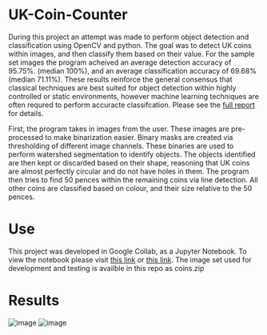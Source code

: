 # UK-Coin-Counter
During this project an attempt was made to perform object detection and classification using OpenCV and python. The goal was to detect UK coins within images, and then classify them based on their value. For the sample set images the program acheived an average detection accuracy of 95.75%. (median 100%), and an average classification accuracy of 69.68% (median 71.11%). These results reinforce the general consensus that classical techniques are best suited for object detection within highly controlled or static environments, however machine learning techniques are often requred to perform accuracte classifcation. Please see the [full report](https://github.com/Luke-Byrne-uni/UK-Coin-Counter/blob/main/Coin-Counter-Report.pdf) for details.

First, the program takes in images from the user. These images are pre-processed to make binarization easier. Binary masks are created via thresholding of different image channels. These binaries are used to perform watershed segmentation to identify objects. The objects identified are then kept or discarded based on their shape, reasoning that UK coins are almost perfectly circular and do not have holes in them. The program then tries to find 50 pences within the remaining coins via line detection. All other coins are classified based on colour, and their size relative to the 50 pences.

# Use
This project was developed in Google Collab, as a Jupyter Notebook. To view the notebook please visit [this link](https://colab.research.google.com/github/Luke-Byrne-uni/UK-Coin-Counter/blob/main/Coin-Counter-Notebook.ipynb#scrollTo=V1_U_kb8t7nz) or [this link](https://nbviewer.jupyter.org/github/Luke-Byrne-uni/UK-Coin-Counter/blob/main/Coin-Counter-Notebook.ipynb). The image set used for development and testing is availble in this repo as coins.zip

# Results

![image](https://user-images.githubusercontent.com/72700318/119027728-9888b700-b99e-11eb-9de6-9ea2d62b6cef.png)
![image](https://user-images.githubusercontent.com/72700318/119027902-c40ba180-b99e-11eb-95ce-5de8e5f0b980.png)

